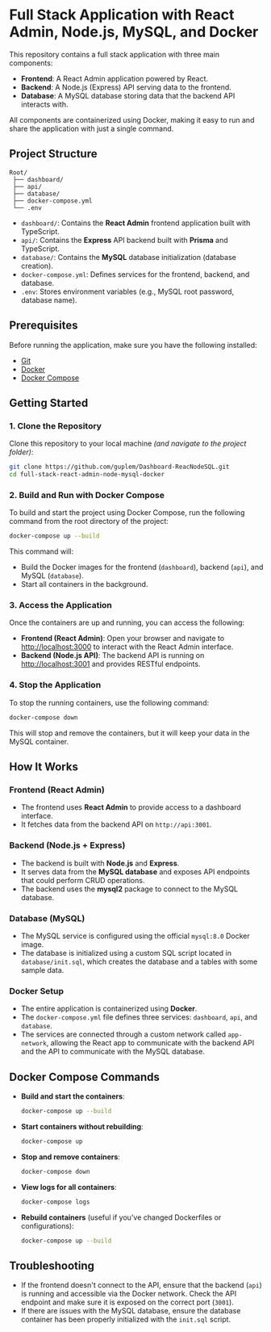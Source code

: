 # Full Stack Application with React Admin, Node.js, MySQL, and Docker

This repository contains a full stack application with three main components:

- **Frontend**: A React Admin application powered by React.
- **Backend**: A Node.js (Express) API serving data to the frontend.
- **Database**: A MySQL database storing data that the backend API interacts with.

All components are containerized using Docker, making it easy to run and share the application with just a single command.

## Project Structure

```
Root/
 ├── dashboard/
 ├── api/
 ├── database/
 ├── docker-compose.yml
 └── .env
```

- `dashboard/`: Contains the **React Admin** frontend application built with TypeScript.
- `api/`: Contains the **Express** API backend built with **Prisma** and TypeScript.
- `database/`: Contains the **MySQL** database initialization (database creation).
- `docker-compose.yml`: Defines services for the frontend, backend, and database.
- `.env`: Stores environment variables (e.g., MySQL root password, database name).

## Prerequisites

Before running the application, make sure you have the following installed:

- [Git](https://git-scm.com/)
- [Docker](https://www.docker.com/)
- [Docker Compose](https://docs.docker.com/compose/)

## Getting Started

### 1. Clone the Repository

Clone this repository to your local machine *(and navigate to the project folder)*:

```bash
git clone https://github.com/guplem/Dashboard-ReacNodeSQL.git
cd full-stack-react-admin-node-mysql-docker
```

### 2. Build and Run with Docker Compose

To build and start the project using Docker Compose, run the following command from the root directory of the project:

```bash
docker-compose up --build
```

This command will:

- Build the Docker images for the frontend (`dashboard`), backend (`api`), and MySQL (`database`).
- Start all containers in the background.

### 3. Access the Application

Once the containers are up and running, you can access the following:

- **Frontend (React Admin)**: Open your browser and navigate to [http://localhost:3000](http://localhost:3000) to interact with the React Admin interface.
- **Backend (Node.js API)**: The backend API is running on [http://localhost:3001](http://localhost:3001) and provides RESTful endpoints.

### 4. Stop the Application

To stop the running containers, use the following command:

```bash
docker-compose down
```

This will stop and remove the containers, but it will keep your data in the MySQL container.

## How It Works

### Frontend (React Admin)

- The frontend uses **React Admin** to provide access to a dashboard interface.
- It fetches data from the backend API on `http://api:3001`.

### Backend (Node.js + Express)

- The backend is built with **Node.js** and **Express**.
- It serves data from the **MySQL database** and exposes API endpoints that could perform CRUD operations.
- The backend uses the **mysql2** package to connect to the MySQL database.

### Database (MySQL)

- The MySQL service is configured using the official `mysql:8.0` Docker image.
- The database is initialized using a custom SQL script located in `database/init.sql`, which creates the database and a tables with some sample data.

### Docker Setup

- The entire application is containerized using **Docker**.
- The `docker-compose.yml` file defines three services: `dashboard`, `api`, and `database`.
- The services are connected through a custom network called `app-network`, allowing the React app to communicate with the backend API and the API to communicate with the MySQL database.

## Docker Compose Commands

- **Build and start the containers**:

  ```bash
  docker-compose up --build
  ```

- **Start containers without rebuilding**:

  ```bash
  docker-compose up
  ```

- **Stop and remove containers**:

  ```bash
  docker-compose down
  ```

- **View logs for all containers**:

  ```bash
  docker-compose logs
  ```

- **Rebuild containers** (useful if you've changed Dockerfiles or configurations):
  ```bash
  docker-compose up --build
  ```

## Troubleshooting

- If the frontend doesn't connect to the API, ensure that the backend (`api`) is running and accessible via the Docker network. Check the API endpoint and make sure it is exposed on the correct port (`3001`).
- If there are issues with the MySQL database, ensure the database container has been properly initialized with the `init.sql` script.